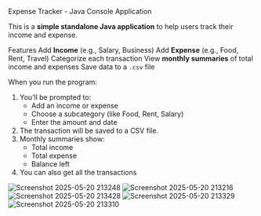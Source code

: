 Expense Tracker - Java Console Application

This is a **simple standalone Java application** to help users track their income and expense.

Features
Add **Income** (e.g., Salary, Business)
Add **Expense** (e.g., Food, Rent, Travel)
Categorize each transaction
View **monthly summaries** of total income and expenses
Save data to a `.csv` file

When you run the program:

1. You’ll be prompted to:
   - Add an income or expense
   - Choose a subcategory (like Food, Rent, Salary)
   - Enter the amount and date
2. The transaction will be  saved to a CSV file.
3. Monthly summaries show:
   - Total income
   - Total expense
   - Balance left
4. You can also get all the transactions

![Screenshot 2025-05-20 213248](https://github.com/user-attachments/assets/48c35cec-b0f5-46e4-846a-c32c31359eed)
![Screenshot 2025-05-20 213216](https://github.com/user-attachments/assets/ee098d2f-f30a-4264-a982-b08b04e23f61)
![Screenshot 2025-05-20 213428](https://github.com/user-attachments/assets/b957a633-c5b9-4fcc-b907-f38e2328bf0e)
![Screenshot 2025-05-20 213329](https://github.com/user-attachments/assets/03a91590-9158-4e5c-b20b-072b32e0475d)
![Screenshot 2025-05-20 213310](https://github.com/user-attachments/assets/af22372f-e1c7-445f-973e-55bb442d7bed)
